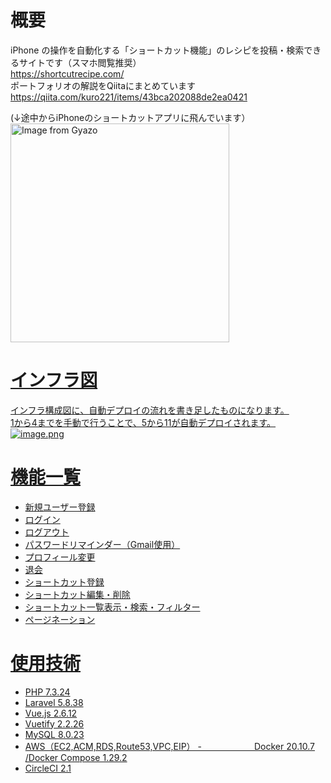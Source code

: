# 概要

iPhone の操作を自動化する「ショートカット機能」のレシピを投稿・検索できるサイトです（スマホ閲覧推奨）<br>
https://shortcutrecipe.com/<br>
ポートフォリオの解説をQiitaにまとめています<br>
https://qiita.com/kuro221/items/43bca202088de2ea0421<br>

(↓途中からiPhoneのショートカットアプリに飛んでいます）<br>
<a href="https://gyazo.com/399c4ab0c6445b3c9260ddfa1fc592e7"><img src="https://i.gyazo.com/399c4ab0c6445b3c9260ddfa1fc592e7.gif" alt="Image from Gyazo" width="350"/>

# インフラ図
インフラ構成図に、自動デプロイの流れを書き足したものになります。<br>
1から4までを手動で行うことで、5から11が自動デプロイされます。<br>
![image.png](https://qiita-image-store.s3.ap-northeast-1.amazonaws.com/0/545959/ab2c3e60-88d7-d0ca-c197-06fa727378c9.png)

# 機能一覧

- 新規ユーザー登録
- ログイン
- ログアウト
- パスワードリマインダー（Gmail使用）
- プロフィール変更
- 退会
- ショートカット登録
- ショートカット編集・削除
- ショートカット一覧表示・検索・フィルター
- ページネーション

# 使用技術

-   PHP 7.3.24
-   Laravel 5.8.38
-   Vue.js 2.6.12
-   Vuetify 2.2.26
-   MySQL 8.0.23
-   AWS（EC2,ACM,RDS,Route53,VPC,EIP）
-　　　　　　Docker 20.10.7 /Docker Compose 1.29.2
-   CircleCI 2.1
